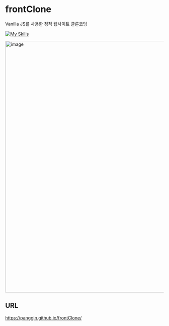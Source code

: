 # frontClone

Vanilla JS를 사용한 정적 웹사이트 클론코딩

[![My Skills](https://skillicons.dev/icons?i=html,css,js)](https://skillicons.dev)

<img width="800" alt="image" src="https://github.com/user-attachments/assets/24b2f376-06dd-478b-9380-3f0e203f2e91">



## URL
https://panggin.github.io/frontClone/
